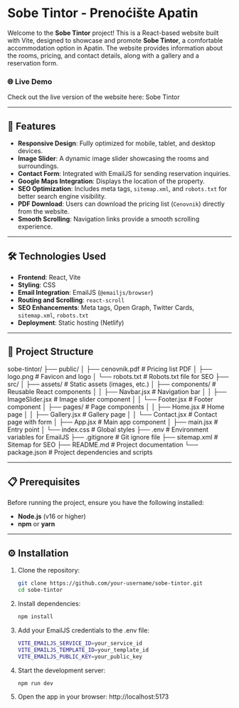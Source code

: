# Sobe Tintor - Prenoćište Apatin

Welcome to the **Sobe Tintor** project! This is a React-based website built with Vite, designed to showcase and promote **Sobe Tintor**, a comfortable accommodation option in Apatin. The website provides information about the rooms, pricing, and contact details, along with a gallery and a reservation form.

### 🌐 Live Demo
Check out the live version of the website here: Sobe Tintor

---

## 🚀 Features

- **Responsive Design**: Fully optimized for mobile, tablet, and desktop devices.
- **Image Slider**: A dynamic image slider showcasing the rooms and surroundings.
- **Contact Form**: Integrated with EmailJS for sending reservation inquiries.
- **Google Maps Integration**: Displays the location of the property.
- **SEO Optimization**: Includes meta tags, `sitemap.xml`, and `robots.txt` for better search engine visibility.
- **PDF Download**: Users can download the pricing list (`Cenovnik`) directly from the website.
- **Smooth Scrolling**: Navigation links provide a smooth scrolling experience.

---

## 🛠️ Technologies Used

- **Frontend**: React, Vite
- **Styling**: CSS
- **Email Integration**: EmailJS (`@emailjs/browser`)
- **Routing and Scrolling**: `react-scroll`
- **SEO Enhancements**: Meta tags, Open Graph, Twitter Cards, `sitemap.xml`, `robots.txt`
- **Deployment**: Static hosting (Netlify)

---

## 📂 Project Structure
sobe-tintor/ ├── public/ │ ├── cenovnik.pdf # Pricing list PDF │ ├── logo.png # Favicon and logo │ └── robots.txt # Robots.txt file for SEO ├── src/ │ ├── assets/ # Static assets (images, etc.) │ ├── components/ # Reusable React components │ │ ├── Navbar.jsx # Navigation bar │ │ ├── ImageSlider.jsx # Image slider component │ │ └── Footer.jsx # Footer component │ ├── pages/ # Page components │ │ ├── Home.jsx # Home page │ │ ├── Gallery.jsx # Gallery page │ │ └── Contact.jsx # Contact page with form │ ├── App.jsx # Main app component │ ├── main.jsx # Entry point │ └── index.css # Global styles ├── .env # Environment variables for EmailJS ├── .gitignore # Git ignore file ├── sitemap.xml # Sitemap for SEO ├── README.md # Project documentation └── package.json # Project dependencies and scripts


---

## 📋 Prerequisites

Before running the project, ensure you have the following installed:

- **Node.js** (v16 or higher)
- **npm** or **yarn**

---

## ⚙️ Installation

1. Clone the repository:
   ```bash
   git clone https://github.com/your-username/sobe-tintor.git
   cd sobe-tintor
2. Install dependencies:
    ```bash
    npm install
3. Add your EmailJS credentials to the .env file:
    ```bash
    VITE_EMAILJS_SERVICE_ID=your_service_id
    VITE_EMAILJS_TEMPLATE_ID=your_template_id
    VITE_EMAILJS_PUBLIC_KEY=your_public_key
4. Start the development server:
    ```bash
    npm run dev
5. Open the app in your browser:
    http://localhost:5173